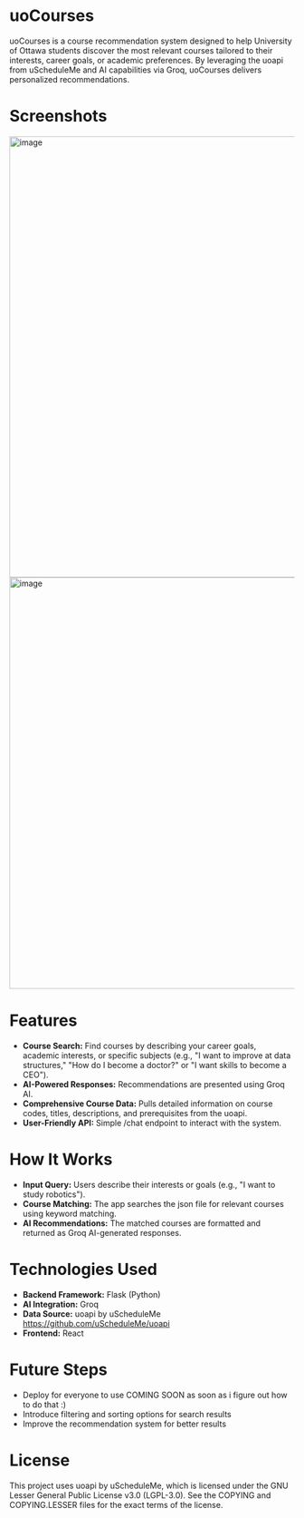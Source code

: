 # uoCourses

uoCourses is a course recommendation system designed to help University of Ottawa students discover the most relevant courses tailored to their interests, career goals, or academic preferences. By leveraging the uoapi from uScheduleMe and AI capabilities via Groq, uoCourses delivers personalized recommendations.

# Screenshots
<img width="1267" height="778" alt="image" src="https://github.com/user-attachments/assets/b4b42c2b-51c0-4a05-8fe9-628c8ce5923d" />
<img width="813" height="726" alt="image" src="https://github.com/user-attachments/assets/b2485b1e-56d7-4853-942b-371069288578" />

# Features
* **Course Search:** Find courses by describing your career goals, academic interests, or specific subjects
(e.g., "I want to improve at data structures," "How do I become a doctor?" or "I want skills to become a CEO").
* **AI-Powered Responses:** Recommendations are presented using Groq AI.
* **Comprehensive Course Data:** Pulls detailed information on course codes, titles, descriptions, and prerequisites from the uoapi.
* **User-Friendly API:** Simple /chat endpoint to interact with the system.
  
# How It Works
* **Input Query:** Users describe their interests or goals (e.g., "I want to study robotics").
* **Course Matching:** The app searches the json file for relevant courses using keyword matching.
* **AI Recommendations:** The matched courses are formatted and returned as Groq AI-generated responses.

# Technologies Used
* **Backend Framework:** Flask (Python)
* **AI Integration:** Groq
* **Data Source:** uoapi by uScheduleMe https://github.com/uScheduleMe/uoapi
* **Frontend:** React

# Future Steps
* Deploy for everyone to use COMING SOON as soon as i figure out how to do that :)
* Introduce filtering and sorting options for search results
* Improve the recommendation system for better results
  
# License
This project uses uoapi by uScheduleMe, which is licensed under the GNU Lesser General Public License v3.0 (LGPL-3.0). See the COPYING and COPYING.LESSER files for the exact terms of the license.
